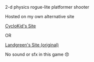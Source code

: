 2-d physics rogue-lite platformer shooter

Hosted on my own alternative site

[CycloKid's Site](cyclokid.github.io/n-gon-personal/)

OR

[Landgreen's Site (original)](landgreen.github.io/sidescroller/)

No  sound or sfx in this game 😞
